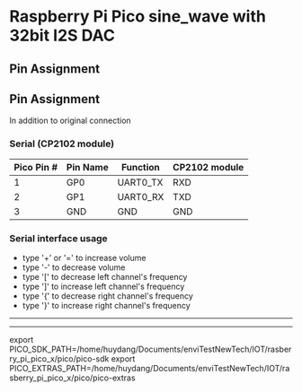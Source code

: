 # Raspberry Pi Pico sine_wave with 32bit I2S DAC

## Pin Assignment

## Pin Assignment
In addition to original connection

### Serial (CP2102 module)
| Pico Pin # | Pin Name | Function | CP2102 module |
----|----|----|----
|  1 | GP0 | UART0_TX | RXD |
|  2 | GP1 | UART0_RX | TXD |
|  3 | GND | GND | GND |

### Serial interface usage
* type '+' or '=' to increase volume
* type '-' to decrease volume
* type '[' to decrease left channel's frequency
* type ']' to increase left channel's frequency
* type '{' to decrease right channel's frequency
* type '}' to increase right channel's frequency

-------------------------
-------------------------
export PICO_SDK_PATH=/home/huydang/Documents/enviTestNewTech/IOT/rasberry_pi_pico_x/pico/pico-sdk
export PICO_EXTRAS_PATH=/home/huydang/Documents/enviTestNewTech/IOT/rasberry_pi_pico_x/pico/pico-extras

